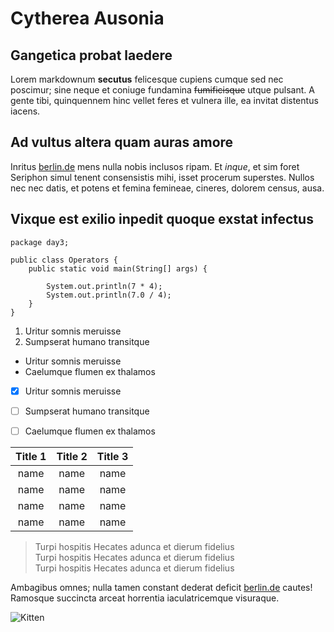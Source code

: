 # Cytherea Ausonia

## Gangetica probat laedere

Lorem markdownum **secutus** felicesque cupiens cumque sed nec poscimur; sine neque
et coniuge fundamina ~~fumificisque~~ utque pulsant. A gente tibi, quinquennem hinc
vellet feres et vulnera ille, ea invitat distentus iacens.

## Ad vultus altera quam auras amore

Inritus [berlin.de](http://berlin.de) mens nulla nobis inclusos ripam. Et *inque*, et sim foret Seriphon
simul tenent consensistis mihi, isset procerum superstes. Nullos nec nec datis,
et potens et femina femineae, cineres, dolorem census, ausa.

## Vixque est exilio inpedit quoque exstat infectus

````
package day3;

public class Operators {
    public static void main(String[] args) {

        System.out.println(7 * 4);
        System.out.println(7.0 / 4);
    }
}
````


1. Uritur somnis meruisse 
2. Sumpserat humano transitque 

-  Uritur somnis meruisse 
- Caelumque flumen ex thalamos

 * [x] Uritur somnis meruisse 
 * [ ] Sumpserat humano transitque 
 * [ ] Caelumque flumen ex thalamos
 
 
 
 Title 1| Title 2 |Title 3
 :---:|:---:|:---:|
 name| name | name|
 name| name | name|
 name| name | name|
 name| name | name|


> Turpi hospitis Hecates adunca et dierum fidelius <br>
> Turpi hospitis Hecates adunca et dierum fidelius <br>
> Turpi hospitis Hecates adunca et dierum fidelius <br>




Ambagibus omnes; nulla tamen constant dederat deficit [berlin.de](http://berlin.de) cautes! Ramosque succincta arceat
horrentia iaculatricemque visuraque.



![Kitten](https://d33wubrfki0l68.cloudfront.net/200d166fc3dff29e5b8a6703d8e83cc25821bcf4/10dd6/media/2018/08/kitten.jpg "A cute kitten")